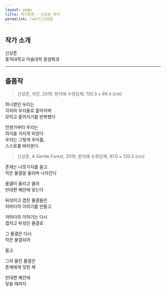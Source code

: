 ```yaml
---
layout: page
title: 자기추천 - 신상준 작가
permalink: /self/신상준
---
```



## 작가 소개
신상준     
홍익대학교 미술대학 동양화과  

----------------------------

## 출품작
> 신상준, 자인, 2019, 한지에 수묵담채, 130.3 × 89.4 (cm)   

하나였던 우리는   
각자의 우리들로 흩어지며  
모이고 흩어지기를 반복했다  
  
언젠가부터 우리는  
의식을 가지게 되었다  
우리는 그렇게 우리를,  
스스로를 바라본다.  



> 신상준, A Gentle Forest, 2019, 한지에 수묵담채, 97.0 × 130.3 (cm)    

존재는 나뭇가지를 들고  
작은 물결을 울리며 나아간다  
  
물결이 울리고 울려  
반대편 해안에 닿는다  
  
  
뒤섞이고 겹친 물결들은  
저마다의 이야기를 만들고  
  
저마다의 이야기는 다시  
겹치고 뒤섞인 물결로  
   
그 물결은 다시  
작은 물결되어  
  
  
울고  
  
  
그저 울린 물결은  
존재에게 잊힌 채  
  
  
  
  
반대편 해안에   
닿을 때까지  
  